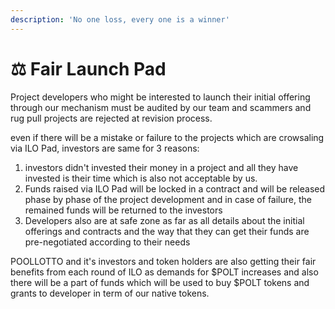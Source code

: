 ```yaml
---
description: 'No one loss, every one is a winner'
---
```


# ⚖️ Fair Launch Pad

Project developers who might be interested to launch their initial offering through our mechanism must be audited by our team and scammers and rug pull projects are rejected at revision process.

even if there will be a mistake or failure to the projects which are crowsaling via ILO Pad, investors are same for 3 reasons:

1. investors didn't invested their money in a project and all they have invested is their time which is also not acceptable by us.
2. Funds raised via ILO Pad will be locked in a contract and will be released phase by phase of the project development and in case of failure, the remained funds will be returned to the investors
3. Developers also are at safe zone as far as all details about the initial offerings and contracts and the way that they can get their funds are pre-negotiated according to their needs

POOLLOTTO and it's investors and token holders are also getting their fair benefits from each round of ILO as demands for $POLT increases and also there will be a part of funds which will be used to buy $POLT tokens and grants to developer in term of our native tokens.



